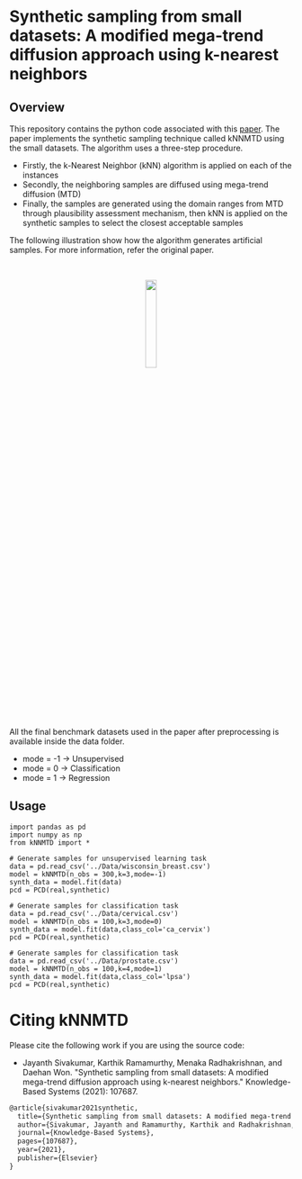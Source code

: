 # Synthetic sampling from small datasets: A modified mega-trend diffusion approach using k-nearest neighbors

## Overview
This repository contains the python code associated with this [paper](https://doi.org/10.1016/j.knosys.2021.107687). The paper implements the synthetic sampling technique called kNNMTD using the small datasets. The algorithm uses a three-step procedure. 
- Firstly, the k-Nearest Neighbor (kNN) algorithm is applied on each of the instances
- Secondly, the neighboring samples are diffused using mega-trend diffusion (MTD)
- Finally, the samples are generated using the domain ranges from MTD through plausibility assessment mechanism, then kNN is applied on the synthetic samples to select the closest acceptable samples 

The following illustration show how the algorithm generates artificial samples. For more information, refer the original paper.
<div align="left">
<br/>
<p align="center">
<img align="center" width=20% src="https://github.com/jsivaku1/kNNMTD/illustration.png"></img>
</p>
</div>

All the final benchmark datasets used in the paper after preprocessing is available inside the data folder.

- mode = -1 -> Unsupervised 
- mode = 0 -> Classification
- mode = 1 -> Regression


## Usage 
```python3
import pandas as pd
import numpy as np
from kNNMTD import *

# Generate samples for unsupervised learning task
data = pd.read_csv('../Data/wisconsin_breast.csv')
model = kNNMTD(n_obs = 300,k=3,mode=-1)
synth_data = model.fit(data)
pcd = PCD(real,synthetic)

# Generate samples for classification task
data = pd.read_csv('../Data/cervical.csv')
model = kNNMTD(n_obs = 100,k=3,mode=0)
synth_data = model.fit(data,class_col='ca_cervix')
pcd = PCD(real,synthetic)

# Generate samples for classification task
data = pd.read_csv('../Data/prostate.csv')
model = kNNMTD(n_obs = 100,k=4,mode=1)
synth_data = model.fit(data,class_col='lpsa')
pcd = PCD(real,synthetic)
```


# Citing kNNMTD

Please cite the following work if you are using the source code:

- Jayanth Sivakumar, Karthik Ramamurthy, Menaka Radhakrishnan, and Daehan Won. "Synthetic sampling from small datasets: A modified mega-trend diffusion approach using k-nearest neighbors." Knowledge-Based Systems (2021): 107687.

```LaTeX
@article{sivakumar2021synthetic,
  title={Synthetic sampling from small datasets: A modified mega-trend diffusion approach using k-nearest neighbors},
  author={Sivakumar, Jayanth and Ramamurthy, Karthik and Radhakrishnan, Menaka and Won, Daehan},
  journal={Knowledge-Based Systems},
  pages={107687},
  year={2021},
  publisher={Elsevier}
}
```